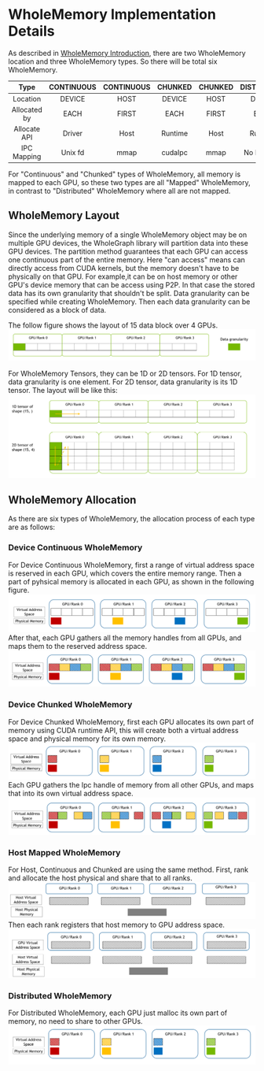 # WholeMemory Implementation Details
As described in [WholeMemory Introduction](wholegraph_intro.md), there are two WholeMemory location and three
WholeMemory types. So there will be total six WholeMemory.

|     Type      | CONTINUOUS  | CONTINUOUS |  CHUNKED  |  CHUNKED  | DISTRIBUTED | DISTRIBUTED |
|:-------------:|:-----------:|:----------:|:---------:|:---------:|:-----------:|:-----------:|
|   Location    |   DEVICE    |    HOST    |  DEVICE   |   HOST    |   DEVICE    |    HOST     |
| Allocated by  |    EACH     |   FIRST    |   EACH    |   FIRST   |    EACH     |    EACH     |
| Allocate API  |   Driver    |    Host    |  Runtime  |   Host    |   Runtime   |   Runtime   |
|  IPC Mapping  |   Unix fd   |    mmap    |  cudaIpc  |   mmap    | No IPC map  | No IPC map  |

For "Continuous" and "Chunked" types of WholeMemory, all memory is mapped to each GPU,
so these two types are all "Mapped" WholeMemory, in contrast to "Distributed" WholeMemory where all are not mapped.

## WholeMemory Layout
Since the underlying memory of a single WholeMemory object may be on multiple GPU devices, the WholeGraph library will
partition data into these GPU devices.
The partition method guarantees that each GPU can access one continuous part of the entire memory.
Here "can access" means can directly access from CUDA kernels, but the memory doesn't have to be physically on that GPU.
For example,it can be on host memory or other GPU's device memory that can be access using P2P.
In that case the stored data has its own granularity that shouldn't be split. Data granularity can be specified while
creating WholeMemory. Then each data granularity can be considered as a block of data.

The follow figure shows the layout of 15 data block over 4 GPUs.
![WholeMemory Layout](../imgs/general_wholememory.png)

For WholeMemory Tensors, they can be 1D or 2D tensors.
For 1D tensor, data granularity is one element. For 2D tensor, data granularity is its 1D tensor.
The layout will be like this:
![WholeMemory Tensor Layout](../imgs/wholememory_tensor.png)

## WholeMemory Allocation
As there are six types of WholeMemory, the allocation process of each type are as follows:

### Device Continuous WholeMemory
For Device Continuous WholeMemory, first a range of virtual address space is reserved in each GPU, which covers the
entire memory range. Then a part of pyhsical memory is allocated in each GPU, as shown in the following figure.
![Device Continuous WholeMemory Allocation Step 1](../imgs/device_continuous_wholememory_step1.png)
After that, each GPU gathers all the memory handles from all GPUs, and maps them to the reserved address space.
![Device Continuous WholeMemory Allocation Step 2](../imgs/device_continuous_wholememory_step2.png)

### Device Chunked WholeMemory
For Device Chunked WholeMemory, first each GPU allocates its own part of memory using CUDA runtime API, this will create
both a virtual address space and physical memory for its own memory.
![Device Chunked WholeMemory Allocation Step 1](../imgs/device_chunked_wholememory_step1.png)
Each GPU gathers the Ipc handle of memory from all other GPUs, and maps that into its own virtual address space.
![Device Chunked WholeMemory Allocation Step 2](../imgs/device_chunked_wholememory_step2.png)

### Host Mapped WholeMemory
For Host, Continuous and Chunked are using the same method. First, rank and allocate the host physical and share that to all
ranks.
![Host Mapped WholeMemory Allocation Step 1](../imgs/host_mapped_wholememory_step1.png)
Then each rank registers that host memory to GPU address space.
![Host Mapped WholeMemory Allocation Step 2](../imgs/host_mapped_wholememory_step2.png)

### Distributed WholeMemory
For Distributed WholeMemory, each GPU just malloc its own part of memory, no need to share to other GPUs.
![Distributed WholeMemory Allocation](../imgs/distributed_wholememory.png)
